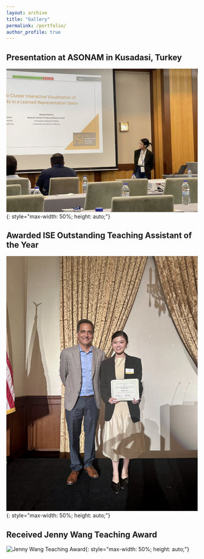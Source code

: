 ```yaml
---
layout: archive
title: "Gallery"
permalink: /portfolio/
author_profile: true
---
```


## Presentation at ASONAM in Kusadasi, Turkey  
![Presentation at ASONAM](../images/ASONAM2023.JPG "Presentation at ASONAM 2023"){: style="max-width: 50%; height: auto;"}

## Awarded ISE Outstanding Teaching Assistant of the Year  
![ISE_TA](../images/ISE_TA.JPG "ISE_TA"){: style="max-width: 50%; height: auto;"}

## Received Jenny Wang Teaching Award  
![Jenny Wang Teaching Award](../images/JennyWang.JPG "Jenny Wang Teaching Award"){: style="max-width: 50%; height: auto;"}

